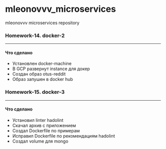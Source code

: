 # mleonovvv_microservices
mleonovvv microservices repository

### Homework-14. docker-2
-------

#### Что сделано ####
 - Установлен docker-machine
 - В GCP развернут instance для докер 
 - Создан образ otus-reddit
 - Образ запушен в docker hub

### Homework-15. docker-3
-------

#### Что сделано ####
 - Установил linter hadolint
 - Скачал архив с приложением
 - Создал Dockerfile по примерам
 - Исправил Dockerfile по рекомендациям hadolint
 - Создал volume для mongo

